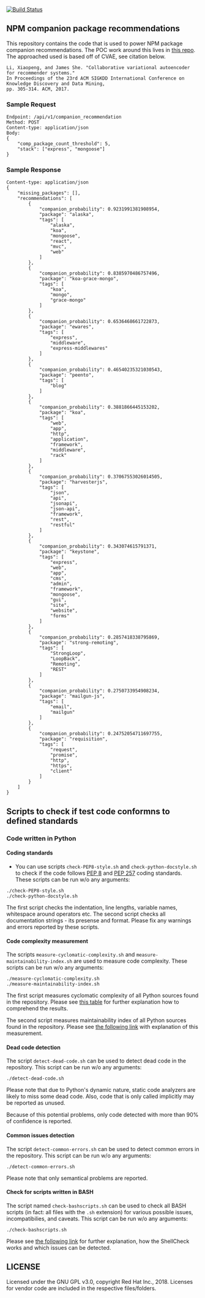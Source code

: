 [![Build Status](https://ci.centos.org/buildStatus/icon?job=devtools-fabric8-analytics-npm-insights-f8a-build-master)](https://ci.centos.org/job/devtools-fabric8-analytics-npm-insights-f8a-build-master/)

NPM companion package recommendations
-------------------------------------

This repository contains the code that is used to power NPM package companion
recommendations. The POC work around this lives in [this repo](https://github.com/fabric8-analytics/poc-npm-stack-analysis).
The approached used is based off of CVAE, see citation below.

```
Li, Xiaopeng, and James She. "Collaborative variational autoencoder for recommender systems."  
In Proceedings of the 23rd ACM SIGKDD International Conference on Knowledge Discovery and Data Mining,  
pp. 305-314. ACM, 2017.
```

### Sample Request

```
Endpoint: /api/v1/companion_recommendation
Method: POST
Content-type: application/json
Body:
{
	"comp_package_count_threshold": 5,
	"stack": ["express", "mongoose"]
}
```

### Sample Response

```
Content-type: application/json
{
    "missing_packages": [],
    "recommendations": [
        {
            "companion_probability": 0.9231991381908954,
            "package": "alaska",
            "tags": [
                "alaska",
                "koa",
                "mongoose",
                "react",
                "mvc",
                "web"
            ]
        },
        {
            "companion_probability": 0.8385970486757496,
            "package": "koa-grace-mongo",
            "tags": [
                "koa",
                "mongo",
                "grace-mongo"
            ]
        },
        {
            "companion_probability": 0.6536468661722873,
            "package": "ewares",
            "tags": [
                "express",
                "middleware",
                "express-middlewares"
            ]
        },
        {
            "companion_probability": 0.46540235321030543,
            "package": "peento",
            "tags": [
                "blog"
            ]
        },
        {
            "companion_probability": 0.3881866445153202,
            "package": "koa",
            "tags": [
                "web",
                "app",
                "http",
                "application",
                "framework",
                "middleware",
                "rack"
            ]
        },
        {
            "companion_probability": 0.37067553026014505,
            "package": "harvesterjs",
            "tags": [
                "json",
                "api",
                "jsonapi",
                "json-api",
                "framework",
                "rest",
                "restful"
            ]
        },
        {
            "companion_probability": 0.343074615791371,
            "package": "keystone",
            "tags": [
                "express",
                "web",
                "app",
                "cms",
                "admin",
                "framework",
                "mongoose",
                "gui",
                "site",
                "website",
                "forms"
            ]
        },
        {
            "companion_probability": 0.2857418338795869,
            "package": "strong-remoting",
            "tags": [
                "StrongLoop",
                "LoopBack",
                "Remoting",
                "REST"
            ]
        },
        {
            "companion_probability": 0.2750733954908234,
            "package": "mailgun-js",
            "tags": [
                "email",
                "mailgun"
            ]
        },
        {
            "companion_probability": 0.24752054711697755,
            "package": "requisition",
            "tags": [
                "request",
                "promise",
                "http",
                "https",
                "client"
            ]
        }
    ]
}
```

## Scripts to check if test code conformns to defined standards

### Code written in Python

#### Coding standards

- You can use scripts `check-PEP8-style.sh` and `check-python-docstyle.sh` to check if the code follows [PEP 8](https://www.python.org/dev/peps/pep-0008/) and [PEP 257](https://www.python.org/dev/peps/pep-0257/) coding standards. These scripts can be run w/o any arguments:

```
./check-PEP8-style.sh
./check-python-docstyle.sh
```

The first script checks the indentation, line lengths, variable names, whitespace around operators etc. The second
script checks all documentation strings - its presense and format. Please fix any warnings and errors reported by these
scripts.

#### Code complexity measurement

The scripts `measure-cyclomatic-complexity.sh` and `measure-maintainability-index.sh` are used to measure code complexity. These scripts can be run w/o any arguments:

```
./measure-cyclomatic-complexity.sh
./measure-maintainability-index.sh
```

The first script measures cyclomatic complexity of all Python sources found in the repository. Please see [this table](https://radon.readthedocs.io/en/latest/commandline.html#the-cc-command) for further explanation how to comprehend the results.

The second script measures maintainability index of all Python sources found in the repository. Please see [the following link](https://radon.readthedocs.io/en/latest/commandline.html#the-mi-command) with explanation of this measurement.

#### Dead code detection

The script `detect-dead-code.sh` can be used to detect dead code in the repository. This script can be run w/o any arguments:

```
./detect-dead-code.sh
```

Please note that due to Python's dynamic nature, static code analyzers are likely to miss some dead code. Also, code that is only called implicitly may be reported as unused.

Because of this potential problems, only code detected with more than 90% of confidence is reported.

#### Common issues detection

The script `detect-common-errors.sh` can be used to detect common errors in the repository. This script can be run w/o any arguments:

```
./detect-common-errors.sh
```

Please note that only semantical problems are reported.

#### Check for scripts written in BASH

The script named `check-bashscripts.sh` can be used to check all BASH scripts (in fact: all files with the `.sh` extension) for various possible issues, incompatibilies, and caveats. This script can be run w/o any arguments:

```
./check-bashscripts.sh
```

Please see [the following link](https://github.com/koalaman/shellcheck) for further explanation, how the ShellCheck works and which issues can be detected.

## LICENSE

Licensed under the GNU GPL v3.0, copyright Red Hat Inc., 2018. Licenses for vendor code are included in the respective files/folders.

